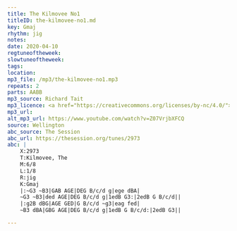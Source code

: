```yaml
---
title: The Kilmovee No1
titleID: the-kilmovee-no1.md
key: Gmaj
rhythm: jig
notes:
date: 2020-04-10
regtuneoftheweek:
slowtuneoftheweek:
tags:
location:
mp3_file: /mp3/the-kilmovee-no1.mp3
repeats: 2
parts: AABB
mp3_source: Richard Tait
mp3_licence: <a href="https://creativecommons.org/licenses/by-nc/4.0/">CC-BY-NC-4.0</a>
mp3_url:
alt_mp3_url: https://www.youtube.com/watch?v=Z07VrjbXFCQ
source: Wellington
abc_source: The Session
abc_url: https://thesession.org/tunes/2973
abc: |
    X:2973
    T:Kilmovee, The
    M:6/8
    L:1/8
    R:jig
    K:Gmaj
    |:~G3 ~B3|GAB AGE|DEG B/c/d g|ege dBA|
    ~G3 ~B3|ded AGE|DEG B/c/d g|1edB G3:|2edB G B/c/d||
    |:g2B dBG|AGE GED|G B/c/d ~g3|eag fed|
    ~B3 dBA|GBG AGE|DEG B/c/d g|1edB G B/c/d:|2edB G3||

---
```

